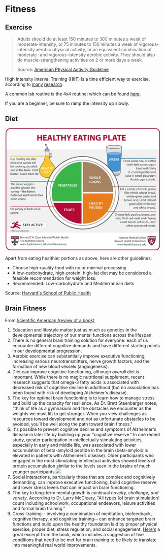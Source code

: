 # Fitness

## Exercise

> Adults should do at least 150 minutes to 300 minutes a week of moderate-intensity, or 75 minutes to 150 minutes a week of vigorous-intensity aerobic physical activity, or an equivalent combination of moderate- and vigorous-intensity aerobic activity. They should also do muscle-strengthening activities on 2 or more days a week.
>
> Source: [American Physical Activity Guideline](https://jamanetwork.com/journals/jama/article-abstract/2712935)

High Intensity Interval Training \(HIIT\) is a time efficient way to exercise, according to [many](https://www.vox.com/science-and-health/2019/1/10/18148463/high-intensity-interval-training-hiit-orangetheory) [research](https://www.sciencefocus.com/the-human-body/hiit-is-changing-the-way-we-workout-heres-the-science-why-it-works).

A common lab routine is the 4x4 routine: which can be found [here](https://www.ntnu.edu/cerg/advice).

If you are a beginner, be sure to ramp the intensity up slowly.

## Diet

![](../.gitbook/assets/image%20%2822%29.png)

Apart from eating healthier portions as above, here are other guidelines:

* Choose high-quality food with no or minimal processing
* A low-carbohydrate, high-protein, high-fat diet may be considered a feasible recommendation for weight loss.
* Recommended: Low-carbohydrate and Mediterranean diets

Source: [Harvard's School of Public Health](https://www.hsph.harvard.edu/nutritionsource/healthy-weight/best-diet-quality-counts/)



## Brain Fitness

From [Scientific American \(review of a book\)](https://blogs.scientificamerican.com/beautiful-minds/review-of-the-sharpbrains-guide-to-brain-fitness/)

1. Education and lifestyle matter just as much as genetics in the developmental trajectory of our mental functions across the lifespan.
2. There is no general brain training solution for everyone: each of us encounter different cognitive demands and have different starting points in our developmental progression.
3. Aerobic exercise can substantially improve executive functioning, increasing various neurotransmitters, nerve growth factors, and the formation of new blood vessels \(angiogenesis\).
4. Diet can improve cognitive functioning, although _overall_ diet is important. While there is no magic nutritional supplement, recent research suggests that omega-3 fatty acids is associated with decreased risk of cognitive decline in adulthood \(but no association has been found with risk of developing Alzheimer's disease\).
5. The key for optimal brain functioning is to learn how to manage stress and build up the capacity for resilience. As Dr. Brett Steenbarger notes, "think of life as a gymnasium and the obstacles we encounter as the weights we must lift to get stronger. When you view challenges as resources toward development and not as unfortunate obstacles to be avoided, you'll be well along the path toward brain fitness."
6. It's possible to prevent cognitive decline and symptoms of Alzheimer's disease in later life by building up your "cognitive reserve." In one recent study, greater participation in intellectually stimulating activities, especially in early and middle life, was associated with lower accumulation of beta-amyloid peptide in the brain \(beta-amyloid is elevated in patients with Alzheimer’s disease\). Older participants who engaged in the most stimulating intellectual activities showed levels of protein accumulation similar to the levels seen in the brains of much younger participants.[![](https://blogs.scientificamerican.com/beautiful-minds/files/2013/05/BrainFitnessLifecycle_CP-300x150.jpg)](https://blogs.scientificamerican.com/beautiful-minds/files/2013/05/BrainFitnessLifecycle_CP.jpg)
7. Social interactions, particularly those that are complex and cognitively demanding, can improve executive functioning, build cognitive reserve, and lower stress levels that can impact on brain functioning.
8. The key to long-term mental growth is continual _novelty, challenge, and variety_. According to Dr. Larry McCleary, "All types \[of brain stimulation\] count including schoolwork, occupational endeavors, leisure activities and formal brain training."
9. Cross-training-- involving a combination of meditation, biofeedback, cognitive therapy, and cognitive training-- can enhance targeted brain functions and build upon the healthy foundation laid by proper physical exercise, proper diet, stress regulation, and social engagement. [Here's](http://www.creativitypost.com/psychology/does_brain_training_work_yes_if_it_meets_these_five_conditions) a great excerpt from the book, which includes a suggestion of five conditions that need to be met for brain training to be likely to translate into meaningful real world improvements.

